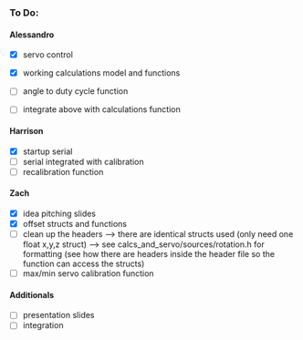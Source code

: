



### To Do:
#### Alessandro
- [x] servo control
- [x] working calculations model and functions
- [ ] angle to duty cycle function
- [ ] integrate above with calculations function


#### Harrison
- [x] startup serial
- [ ] serial integrated with calibration
- [ ] recalibration function

#### Zach
- [x] idea pitching slides
- [x] offset structs and functions
- [ ] clean up the headers --> there are identical structs used (only need one float x,y,z  struct) --> see calcs_and_servo/sources/rotation.h for formatting (see how there are headers inside the header file so the function can access the structs)
- [ ] max/min servo calibration function

#### Additionals
- [ ] presentation slides
- [ ] integration
